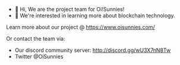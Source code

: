 - 👋 Hi, We are the project team for Oi!Sunnies! 
- 👀 We're interested in learning more about blockchain technology. 

Learn more about our project @ https://www.oisunnies.com/ 

Or contact the team via: 
  - Our discord community server: http://discord.gg/wU3X7nN8Tw
  - Twitter @OiSunnies

<!---
oisunnies/oisunnies is a ✨ special ✨ repository because its `README.md` (this file) appears on your GitHub profile.
You can click the Preview link to take a look at your changes.
--->
